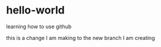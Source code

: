 # hello-world
learning how to use github

this is a change I am making to the new branch I am creating
